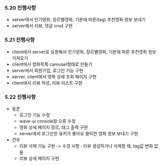 ### 5.20 진행사항

- server에서 인기영화, 장르별영화, 기분에 따른(tag) 추천영화 정보 보내기
- server에서 리뷰, 댓글 crud 구현



### 5.21 진행사항

- client에서 server로 요청해서 인기영화, 장르별영화, 기분에 따른 추천영화 정보 가져오기
- client에서 영화목록 carousel형태로 만들기
- server에서 회원가입, 로그인 기능 구현
- server, client에서 영화 상세 조회 페이지 구현
- client에서 리뷰 작성, 리뷰 리스트 구현



### 5.22 진행사항

- 동준
  - 로그인 기능 수정
  - wave-ui console창 오류 수정
  - 영화 상세 페이지 장르, 태그 출력 구현
  - server에서 로그인한 유저가 좋아요 클릭한 영화 정보 보내기 구현
- 건우
  - 리뷰 삭제 기능 구현 -> 수정 사항 : 리뷰 생성하거나 삭제할 때, tag값 변화 없음
  - 리뷰 상세 페이지 구현

